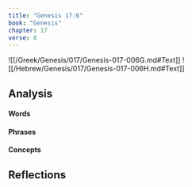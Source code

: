```yaml
---
title: "Genesis 17:6"
book: "Genesis"
chapter: 17
verse: 6
---
```

![[/Greek/Genesis/017/Genesis-017-006G.md#Text]]
![[/Hebrew/Genesis/017/Genesis-017-006H.md#Text]]

## Analysis

#### Words

#### Phrases

#### Concepts

## Reflections
